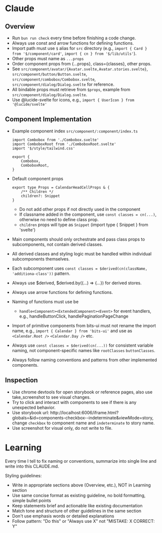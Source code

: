 # Claude

## Overview

- Run `bun run check` every time before finishing a code change.
- Always use const and arrow functions for defining functions.
- Import path must use `$` alias for `src` directory (e.g., `import { Card } from '$/component/card'`, `import { cn } from '$/lib/utils'`).
- Other props must name as `...props`
- Order component props from {...props}, class={classes}, other props.
- See `src/component/avatar/{Avatar.svelte,Avatar.stories.svelte}`, `src/component/button/Button.svelte`, `src/component/combobox/Combobox.svelte`, `src/component/dialog/Dialog.svelte` for reference.
- All bindable props must retrieve from `$props`, example from `src/component/dialog/Dialog.svelte`.
- Use @lucide-svelte for icons, e.g., `import { UserIcon } from '@lucide/svelte'`

## Component Implementation

- Example component index `src/component/:component/index.ts`

    ```
    import Combobox from './Combobox.svelte'
    import ComboboxRoot from './ComboboxRoot.svelte'
    import '$/style/tailwind.css'

    export {
        Combobox,
        ComboboxRoot,
    }
    ```

- Default component props

    ```
    export type Props = CalendarHeadCellProps & {
    	/** Children */
    	children?: Snippet
    }
    ```

    - Do not add other props if not directly used in the component
    - If classname added in the component, use `const classes = cn(...)`, otherwise no need to define class prop.
    - `children` props will type as `Snippet` (import type { Snippet } from 'svelte')

- Main components should only orchestrate and pass class props to subcomponents, not contain derived classes.
- All derived classes and styling logic must be handled within individual subcomponents themselves.
- Each subcomponent uses `const classes = $derived(cn(className, 'additiona-class'))` pattern.
- Always use $derived, $derived.by((...) => {...}) for derived stores.
- Always use arrow functions for defining functions.
- Naming of functions must use be
    - `handle<Component><ExtendedComponent><Event>` for event handlers, e.g., handleButtonClick, handlePaginationPageChange
- Import of primitive components from bits-ui must not rename the import name, e.g., `import { Calendar } from 'bits-ui'` and use as `<Calendar.Root />` `<Calendar.Day />` etc.
- Always use `const classes = $derived(cn(...))` for consistent variable naming, not component-specific names like `rootClasses` `buttonClasses`.
- Always follow naming conventions and patterns from other implemented components.

## Inspection

- Use chrome devtools for open storybook or reference pages, also use take_screenshot to see visual changes.
- Try to click and interact with components to see if there is any unexpected behavior.
- Use storybook url: http://localhost:6006/iframe.html?globals=&id=components-checkbox--indeterminate&viewMode=story,
  change `checkbox` to component name and `indeterminate` to story name.
- Use screenshot for visual only, do not write to file.

# Learning

Every time I tell to fix naming or conventions, summarize into single line and write into this CLAUDE.md.

Styling guidelines:

- Write in appropriate sections above (Overview, etc.), NOT in Learning section
- Use same concise format as existing guideline, no bold formatting, simple bullet points
- Keep statements brief and actionable like existing documentation
- Match tone and structure of other guidelines in the same section
- Don't use emphasis words or detailed explanations
- Follow pattern: "Do this" or "Always use X" not "MISTAKE: X CORRECT: Y"
